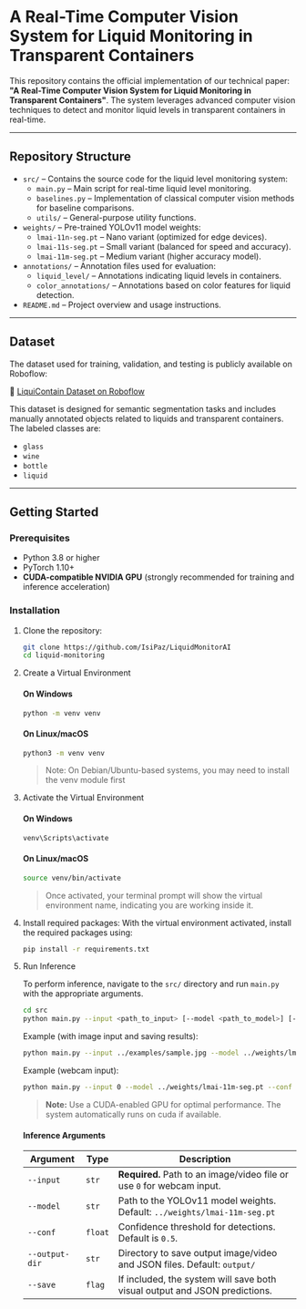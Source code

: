 # A Real-Time Computer Vision System for Liquid Monitoring in Transparent Containers

This repository contains the official implementation of our technical paper: **"A Real-Time Computer Vision System for Liquid Monitoring in Transparent Containers"**. The system leverages advanced computer vision techniques to detect and monitor liquid levels in transparent containers in real-time.

---

## Repository Structure

- `src/` – Contains the source code for the liquid level monitoring system:
  - `main.py` – Main script for real-time liquid level monitoring.
  - `baselines.py` – Implementation of classical computer vision methods for baseline comparisons.
  - `utils/` – General-purpose utility functions. 
- `weights/` – Pre-trained YOLOv11 model weights:
  - `lmai-11n-seg.pt` – Nano variant (optimized for edge devices).
  - `lmai-11s-seg.pt` – Small variant (balanced for speed and accuracy).
  - `lmai-11m-seg.pt` – Medium variant (higher accuracy model).
- `annotations/` – Annotation files used for evaluation:
  - `liquid_level/` – Annotations indicating liquid levels in containers.
  - `color_annotations/` – Annotations based on color features for liquid detection.
- `README.md` – Project overview and usage instructions.

---

## Dataset

The dataset used for training, validation, and testing is publicly available on Roboflow:

🔗 [LiquiContain Dataset on Roboflow](https://universe.roboflow.com/liquidfy/liquicontain)

This dataset is designed for semantic segmentation tasks and includes manually annotated objects related to liquids and transparent containers. The labeled classes are:

- `glass`
- `wine`
- `bottle`
- `liquid`


---

## Getting Started

### Prerequisites

- Python 3.8 or higher
- PyTorch 1.10+
- **CUDA-compatible NVIDIA GPU** (strongly recommended for training and inference acceleration)

### Installation

1. Clone the repository:

   ```bash
   git clone https://github.com/IsiPaz/LiquidMonitorAI
   cd liquid-monitoring
   ```

2. Create a Virtual Environment

    #### On Windows
    
      ```bash
      python -m venv venv
      ```
    
    #### On Linux/macOS
    
      ```bash
      python3 -m venv venv
      ```
      

    > Note: On Debian/Ubuntu-based systems, you may need to install the venv module first

3. Activate the Virtual Environment

    #### On Windows
    
      ```bash
      venv\Scripts\activate
      ```
    #### On Linux/macOS
      ```bash
      source venv/bin/activate
      ```
    > Once activated, your terminal prompt will show the virtual environment name, indicating you are working inside it.

4. Install required packages:
   With the virtual environment activated, install the required packages using:
      ```bash
      pip install -r requirements.txt

5. Run Inference

    To perform inference, navigate to the `src/` directory and run `main.py` with the appropriate arguments.
    
      ```bash
      cd src
      python main.py --input <path_to_input> [--model <path_to_model>] [--conf <threshold>] [--output-dir <dir>] [--save]
      ```
    
    Example (with image input and saving results):
    
      ```bash
      python main.py --input ../examples/sample.jpg --model ../weights/lmai-11m-seg.pt --conf 0.5 --output-dir ../output --save
      ```
  
    Example (webcam input):
    
      ```bash 
      python main.py --input 0 --model ../weights/lmai-11m-seg.pt --conf 0.5
      ```
  
    > **Note:** Use a CUDA-enabled GPU for optimal performance. The system automatically runs on cuda if available.

    #### Inference Arguments

    | Argument        | Type    | Description                                                                 |
    |----------------|---------|-----------------------------------------------------------------------------|
    | `--input`       | `str`   | **Required.** Path to an image/video file or use `0` for webcam input.     |
    | `--model`       | `str`   | Path to the YOLOv11 model weights. Default: `../weights/lmai-11m-seg.pt`   |
    | `--conf`        | `float` | Confidence threshold for detections. Default is `0.5`.                     |
    | `--output-dir`  | `str`   | Directory to save output image/video and JSON files. Default: `output/`    |
    | `--save`        | `flag`  | If included, the system will save both visual output and JSON predictions. |
    

